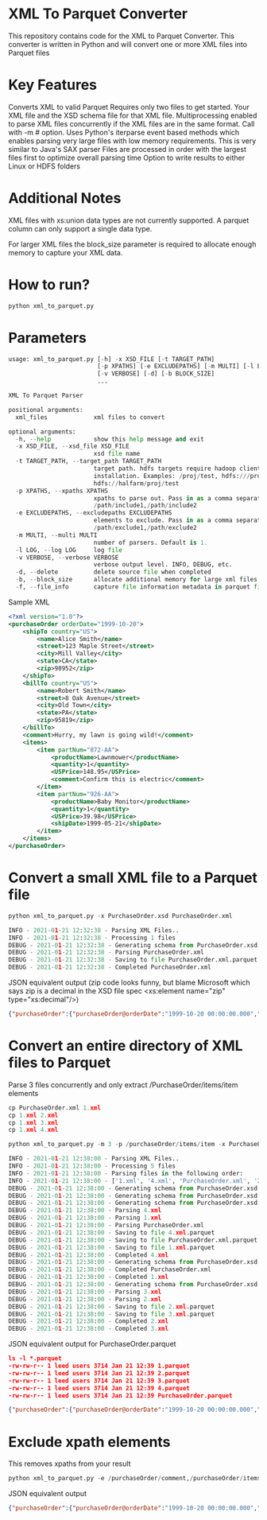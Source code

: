 # **XML To Parquet Converter**

This repository contains code for the XML to Parquet Converter.
This converter is written in Python and will convert one or more XML files into Parquet files

# Key Features

Converts XML to valid Parquet 
Requires only two files to get started. Your XML file and the XSD schema file for that XML file.
Multiprocessing enabled to parse XML files concurrently if the XML files are in the same format. Call with -m # option.
Uses Python's iterparse event based methods which enables parsing very large files with low memory requirements. This is very similar to Java's SAX parser
Files are processed in order with the largest files first to optimize overall parsing time
Option to write results to either Linux or HDFS folders

# Additional Notes

XML files with xs:union data types are not currently supported. A parquet column can only support a single data type.

For larger XML files the block_size parameter is required to allocate enough memory to capture your XML data.

# How to run?
```python
python xml_to_parquet.py
```

# Parameters
```python
usage: xml_to_parquet.py [-h] -x XSD_FILE [-t TARGET_PATH]
                         [-p XPATHS] [-e EXCLUDEPATHS] [-m MULTI] [-l LOG]
                         [-v VERBOSE] [-d] [-b BLOCK_SIZE]
                         ...

XML To Parquet Parser

positional arguments:
  xml_files             xml files to convert

optional arguments:
  -h, --help            show this help message and exit
  -x XSD_FILE, --xsd_file XSD_FILE
                        xsd file name
  -t TARGET_PATH, --target_path TARGET_PATH
                        target path. hdfs targets require hadoop client
                        installation. Examples: /proj/test, hdfs:///proj/test,
                        hdfs://halfarm/proj/test
  -p XPATHS, --xpaths XPATHS
                        xpaths to parse out. Pass in as a comma separated string.
                        /path/include1,/path/include2
  -e EXCLUDEPATHS, --excludepaths EXCLUDEPATHS
                        elements to exclude. Pass in as a comma separated string.
                        /path/exclude1,/path/exclude2
  -m MULTI, --multi MULTI
                        number of parsers. Default is 1.
  -l LOG, --log LOG     log file
  -v VERBOSE, --verbose VERBOSE
                        verbose output level. INFO, DEBUG, etc.
  -d, --delete          delete source file when completed
  -b, --block_size      allocate additional memory for large xml files in bytes
  -f, --file_info       capture file information metadata in parquet file


```

Sample XML
```xml
<?xml version="1.0"?>
<purchaseOrder orderDate="1999-10-20">
    <shipTo country="US">
        <name>Alice Smith</name>
        <street>123 Maple Street</street>
        <city>Mill Valley</city>
        <state>CA</state>
        <zip>90952</zip>
    </shipTo>
    <billTo country="US">
        <name>Robert Smith</name>
        <street>8 Oak Avenue</street>
        <city>Old Town</city>
        <state>PA</state>
        <zip>95819</zip>
    </billTo>
    <comment>Hurry, my lawn is going wild!</comment>
    <items>
        <item partNum="872-AA">
            <productName>Lawnmower</productName>
            <quantity>1</quantity>
            <USPrice>148.95</USPrice>
            <comment>Confirm this is electric</comment>
        </item>
        <item partNum="926-AA">
            <productName>Baby Monitor</productName>
            <quantity>1</quantity>
            <USPrice>39.98</USPrice>
            <shipDate>1999-05-21</shipDate>
        </item>
    </items>
</purchaseOrder>
```

# Convert a small XML file to a Parquet file
```python
python xml_to_parquet.py -x PurchaseOrder.xsd PurchaseOrder.xml

INFO - 2021-01-21 12:32:38 - Parsing XML Files..
INFO - 2021-01-21 12:32:38 - Processing 1 files
DEBUG - 2021-01-21 12:32:38 - Generating schema from PurchaseOrder.xsd
DEBUG - 2021-01-21 12:32:38 - Parsing PurchaseOrder.xml
DEBUG - 2021-01-21 12:32:38 - Saving to file PurchaseOrder.xml.parquet
DEBUG - 2021-01-21 12:32:38 - Completed PurchaseOrder.xml
```

JSON equivalent output
(zip code looks funny, but blame Microsoft which says zip is a decimal in the XSD file spec <xs:element name="zip" type="xs:decimal"/>)
```json
{"purchaseOrder":{"purchaseOrder@orderDate":"1999-10-20 00:00:00.000","shipTo":{"shipTo@country":"US","name":"Alice Smith","street":"123 Maple Street","city":"Mill Valley","state":"CA","zip":90952.0},"billTo":{"billTo@country":"US","name":"Robert Smith","street":"8 Oak Avenue","city":"Old Town","state":"PA","zip":95819.0},"comment":"Hurry, my lawn is going wild!","items":{"item":[{"item@partNum":"872-AA","productName":"Lawnmower","quantity":1,"USPrice":148.95,"comment":"Confirm this is electric","shipDate":null},{"item@partNum":"926-AA","productName":"Baby Monitor","quantity":1,"USPrice":39.98,"comment":null,"shipDate":"1999-05-21 00:00:00.000"}]}}}
```

# Convert an entire directory of XML files to Parquet
Parse 3 files concurrently and only extract /PurchaseOrder/items/item elements
```python
cp PurchaseOrder.xml 1.xml
cp 1.xml 2.xml
cp 1.xml 3.xml
cp 1.xml 4.xml

python xml_to_parquet.py -m 3 -p /purchaseOrder/items/item -x PurchaseOrder.xsd *.xml

INFO - 2021-01-21 12:38:00 - Parsing XML Files..
INFO - 2021-01-21 12:38:00 - Processing 5 files
INFO - 2021-01-21 12:38:00 - Parsing files in the following order:
INFO - 2021-01-21 12:38:00 - ['1.xml', '4.xml', 'PurchaseOrder.xml', '2.xml', '3.xml']
DEBUG - 2021-01-21 12:38:00 - Generating schema from PurchaseOrder.xsd
DEBUG - 2021-01-21 12:38:00 - Generating schema from PurchaseOrder.xsd
DEBUG - 2021-01-21 12:38:00 - Generating schema from PurchaseOrder.xsd
DEBUG - 2021-01-21 12:38:00 - Parsing 4.xml
DEBUG - 2021-01-21 12:38:00 - Parsing 1.xml
DEBUG - 2021-01-21 12:38:00 - Parsing PurchaseOrder.xml
DEBUG - 2021-01-21 12:38:00 - Saving to file 4.xml.parquet
DEBUG - 2021-01-21 12:38:00 - Saving to file PurchaseOrder.xml.parquet
DEBUG - 2021-01-21 12:38:00 - Saving to file 1.xml.parquet
DEBUG - 2021-01-21 12:38:00 - Completed 4.xml
DEBUG - 2021-01-21 12:38:00 - Generating schema from PurchaseOrder.xsd
DEBUG - 2021-01-21 12:38:00 - Completed PurchaseOrder.xml
DEBUG - 2021-01-21 12:38:00 - Completed 1.xml
DEBUG - 2021-01-21 12:38:00 - Generating schema from PurchaseOrder.xsd
DEBUG - 2021-01-21 12:38:00 - Parsing 3.xml
DEBUG - 2021-01-21 12:38:00 - Parsing 2.xml
DEBUG - 2021-01-21 12:38:00 - Saving to file 2.xml.parquet
DEBUG - 2021-01-21 12:38:00 - Saving to file 3.xml.parquet
DEBUG - 2021-01-21 12:38:00 - Completed 2.xml
DEBUG - 2021-01-21 12:38:00 - Completed 3.xml

```
JSON equivalent output for PurchaseOrder.parquet
```json
ls -l *.parquet
-rw-rw-r-- 1 leed users 3714 Jan 21 12:39 1.parquet
-rw-rw-r-- 1 leed users 3714 Jan 21 12:39 2.parquet
-rw-rw-r-- 1 leed users 3714 Jan 21 12:39 3.parquet
-rw-rw-r-- 1 leed users 3714 Jan 21 12:39 4.parquet
-rw-rw-r-- 1 leed users 3714 Jan 21 12:39 PurchaseOrder.parquet

{"purchaseOrder":{"purchaseOrder@orderDate":"1999-10-20 00:00:00.000","items":{"item":[{"item@partNum":"872-AA","productName":"Lawnmower","quantity":1,"USPrice":148.95,"comment":"Confirm this is electric","shipDate":null},{"item@partNum":"926-AA","productName":"Baby Monitor","quantity":1,"USPrice":39.98,"comment":null,"shipDate":"1999-05-21 00:00:00.000"}]}}}
```

# Exclude xpath elements
This removes xpaths from your result
```python
python xml_to_parquet.py -e /purchaseOrder/comment,/purchaseOrder/items -x PurchaseOrder.xsd PurchaseOrder.xml
```
JSON equivalent output
```json
{"purchaseOrder":{"purchaseOrder@orderDate":"1999-10-20 00:00:00.000","shipTo":{"shipTo@country":"US","name":"Alice Smith","street":"123 Maple Street","city":"Mill Valley","state":"CA","zip":90952.0},"billTo":{"billTo@country":"US","name":"Robert Smith","street":"8 Oak Avenue","city":"Old Town","state":"PA","zip":95819.0}}}
```
